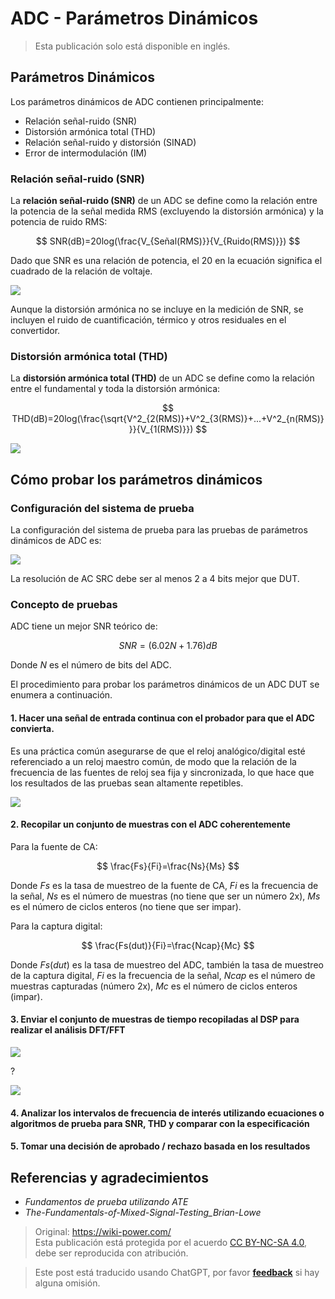 # ADC - Parámetros Dinámicos

> Esta publicación solo está disponible en inglés.

## Parámetros Dinámicos

Los parámetros dinámicos de ADC contienen principalmente:

- Relación señal-ruido (SNR)
- Distorsión armónica total (THD)
- Relación señal-ruido y distorsión (SINAD)
- Error de intermodulación (IM)

### Relación señal-ruido (SNR)

La **relación señal-ruido (SNR)** de un ADC se define como la relación entre la potencia de la señal medida RMS (excluyendo la distorsión armónica) y la potencia de ruido RMS:

$$
SNR(dB)=20log(\frac{V_{Señal(RMS)}}{V_{Ruido(RMS)}})
$$

Dado que SNR es una relación de potencia, el $20$ en la ecuación significa el cuadrado de la relación de voltaje.

![](https://wiki-media-1253965369.cos.ap-guangzhou.myqcloud.com/img/20221009221450.png)

Aunque la distorsión armónica no se incluye en la medición de SNR, se incluyen el ruido de cuantificación, térmico y otros residuales en el convertidor.

### Distorsión armónica total (THD)

La **distorsión armónica total (THD)** de un ADC se define como la relación entre el fundamental y toda la distorsión armónica:

$$
THD(dB)=20log(\frac{\sqrt{V^2_{2(RMS)}+V^2_{3(RMS)}+...+V^2_{n(RMS)}}}{V_{1(RMS)}})
$$

![](https://wiki-media-1253965369.cos.ap-guangzhou.myqcloud.com/img/20221009225800.png)

## Cómo probar los parámetros dinámicos

### Configuración del sistema de prueba

La configuración del sistema de prueba para las pruebas de parámetros dinámicos de ADC es:

![](https://wiki-media-1253965369.cos.ap-guangzhou.myqcloud.com/img/20221009230212.png)

La resolución de AC SRC debe ser al menos 2 a 4 bits mejor que DUT.

### Concepto de pruebas

ADC tiene un mejor SNR teórico de:

$$
SNR = (6.02N + 1.76) dB
$$

Donde $N$ es el número de bits del ADC.

El procedimiento para probar los parámetros dinámicos de un ADC DUT se enumera a continuación.

#### 1. Hacer una señal de entrada continua con el probador para que el ADC convierta.

Es una práctica común asegurarse de que el reloj analógico/digital esté referenciado a un reloj maestro común, de modo que la relación de la frecuencia de las fuentes de reloj sea fija y sincronizada, lo que hace que los resultados de las pruebas sean altamente repetibles.

![](https://wiki-media-1253965369.cos.ap-guangzhou.myqcloud.com/img/20221011122459.png)

#### 2. Recopilar un conjunto de muestras con el ADC coherentemente

Para la fuente de CA:

$$
\frac{Fs}{Fi}=\frac{Ns}{Ms}
$$

Donde $Fs$ es la tasa de muestreo de la fuente de CA, $Fi$ es la frecuencia de la señal, $Ns$ es el número de muestras (no tiene que ser un número 2x), $Ms$ es el número de ciclos enteros (no tiene que ser impar).

Para la captura digital:

$$
\frac{Fs(dut)}{Fi}=\frac{Ncap}{Mc}
$$

Donde $Fs(dut)$ es la tasa de muestreo del ADC, también la tasa de muestreo de la captura digital, $Fi$ es la frecuencia de la señal, $Ncap$ es el número de muestras capturadas (número 2x), $Mc$ es el número de ciclos enteros (impar).

#### 3. Enviar el conjunto de muestras de tiempo recopiladas al DSP para realizar el análisis DFT/FFT

![](https://wiki-media-1253965369.cos.ap-guangzhou.myqcloud.com/img/20221011140834.png)

?

![](https://wiki-media-1253965369.cos.ap-guangzhou.myqcloud.com/img/20221011140904.png)

#### 4. Analizar los intervalos de frecuencia de interés utilizando ecuaciones o algoritmos de prueba para SNR, THD y comparar con la especificación

#### 5. Tomar una decisión de aprobado / rechazo basada en los resultados

## Referencias y agradecimientos

- _Fundamentos de prueba utilizando ATE_
- _The-Fundamentals-of-Mixed-Signal-Testing_Brian-Lowe_

> Original: <https://wiki-power.com/>  
> Esta publicación está protegida por el acuerdo [CC BY-NC-SA 4.0](https://creativecommons.org/licenses/by/4.0/deed.en), debe ser reproducida con atribución.

> Este post está traducido usando ChatGPT, por favor [**feedback**](https://github.com/linyuxuanlin/Wiki_MkDocs/issues/new) si hay alguna omisión.